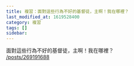 ```yaml
---
title: 複習：面對這些行為不好的基督徒，主啊！我在哪裡？
last_modified_at: 1619528400
category: 複習
tags: []
sidebar: 
---
```


<p>面對這些行為不好的基督徒，主啊！我在哪裡？<br/>
<a href="/posts/269191688" target="_blank">/posts/269191688</a></p>
<p> </p>
